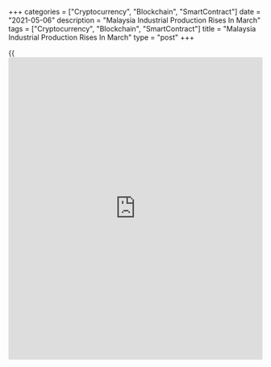 +++
categories = ["Cryptocurrency", "Blockchain", "SmartContract"]
date = "2021-05-06"
description = "Malaysia Industrial Production Rises In March"
tags = ["Cryptocurrency", "Blockchain", "SmartContract"]
title = "Malaysia Industrial Production Rises In March"
type = "post"
+++

{{<iframe id="large-banner" src="https://www.bounty.group/#slide=1.0" width="100%" height="600" scrolling="no" style="border: 0px solid rgb(216, 221, 230); border-radius: 3px;">}}

Malaysia's industrial production increased in March, data from the
Department of Statistics showed on Thursday.

Industrial production rose 9.3 percent year-on-year in March, following
a 1.5 percent increase in February. Economists had expected a 7.8
percent rise.

The growth in production was mainly driven by a rise in production of
manufacturing industry and electricity.

Manufacturing output gained 12.7 percent yearly in March, after a 4.5
percent increase in the previous month.

Among other sectors, the mining and quarrying output decreased 1.9
percent, while electricity output grew 10.3 percent.

On a monthly basis, industrial production rose 7.4 percent in March.

For comments and feedback [contact](https://www.playgroundfx.com/contact/): editorial@rtt[news](https://www.letsplayfx.com/blog/forex-news-website/).com

[Economic News][1]

 **What parts of the world are seeing the best (and worst) economic
performances lately? Click[here][2] to check out our [Econ Scorecard][2]
and find out! See up-to-the-moment [ranking](https://www.playgroundfx.com/blog/crypto-exchange-ranking/)s for the best and worst
performers in [GDP][3], [unemployment rate][4], [inflation][5] and much
more.**

   1. www.rtt[news](https://www.letsplayfx.com/blog/forex-news-website/).com/Content/EconomicNews.aspx
   2. www.rtt[news](https://www.letsplayfx.com/blog/forex-news-website/).com/economic-scorecard/world-rank/PPI/highest-performance.aspx
   3. www.rtt[news](https://www.letsplayfx.com/blog/forex-news-website/).com/economic-scorecard/world-rank/GDP/highest-performance.aspx
   4. www.rtt[news](https://www.letsplayfx.com/blog/forex-news-website/).com/economic-scorecard/world-rank/unemployment-rate/lowest-performance.aspx
   5. www.rtt[news](https://www.letsplayfx.com/blog/forex-news-website/).com/economic-scorecard/world-rank/CPI/highest-performance.aspx